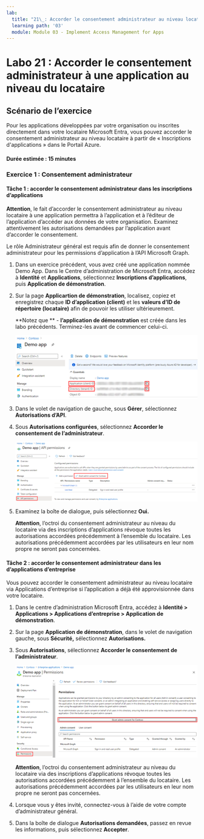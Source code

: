 ```yaml
---
lab:
  title: "21\_: Accorder le consentement administrateur au niveau locataire à une application"
  learning path: '03'
  module: Module 03 - Implement Access Management for Apps
---
```


# Labo 21 : Accorder le consentement administrateur à une application au niveau du locataire

## Scénario de l’exercice

Pour les applications développées par votre organisation ou inscrites directement dans votre locataire Microsoft Entra, vous pouvez accorder le consentement administrateur au niveau locataire à partir de « Inscriptions d'applications » dans le Portail Azure.

#### Durée estimée : 15 minutes

### Exercice 1 : Consentement administrateur

#### Tâche 1 : accorder le consentement administrateur dans les inscriptions d’applications

   **Attention**, le fait d’accorder le consentement administrateur au niveau locataire à une application permettra à l’application et à l’éditeur de l’application d’accéder aux données de votre organisation. Examinez attentivement les autorisations demandées par l’application avant d’accorder le consentement.

Le rôle Administrateur général est requis afin de donner le consentement administrateur pour les permissions d’application à l’API Microsoft Graph.

1. Dans un exercice précédent, vous avez créé une application nommée Demo App. Dans le Centre d’administration de Microsoft Entra, accédez à **Identité** et **Applications**, sélectionnez **Inscriptions d’applications**, puis **Application de démonstration**.

2. Sur la page **Applicartion de démonstration**, localisez, copiez et enregistrez chaque **ID d’application (client)** et les **valeurs d’ID de répertoire (locataire)** afin de pouvoir les utiliser ultérieurement.

    **Notez que ** - **l’application de démonstration** est créée dans les labo précédents. Terminez-les avant de commencer celui-ci.

    ![Capture d’écran affichant la page de l’application de démonstration avec l’ID de répertoire mis en surbrillance](./media/lp3-mod3-demo-app-directory-id.png)

3. Dans le volet de navigation de gauche, sous **Gérer**, sélectionnez **Autorisations d’API**.

4. Sous **Autorisations configurées**, sélectionnez **Accorder le consentement de l’administrateur**.

    ![Capture d’écran affichant la page d’autorisation de l’API avec le consentement d’administrateur pour Contoso mis en surbrillance](./media/lp3-mod3-api-permissions-admin-consent.png)

5. Examinez la boîte de dialogue, puis sélectionnez **Oui.**

   **Attention**, l’octroi du consentement administrateur au niveau du locataire via des inscriptions d’applications révoque toutes les autorisations accordées précédemment à l’ensemble du locataire. Les autorisations précédemment accordées par les utilisateurs en leur nom propre ne seront pas concernées.

#### Tâche 2 : accorder le consentement administrateur dans les d’applications d’entreprise

Vous pouvez accorder le consentement administrateur au niveau locataire via Applications d’entreprise si l’application a déjà été approvisionnée dans votre locataire.

1. Dans le centre d’administration Microsoft Entra, accédez à **Identité > Applications > Applications d’entreprise > Application de démonstration**.

2. Sur la page **Application de démonstration**, dans le volet de navigation gauche, sous **Sécurité,** sélectionnez **Autorisations.**

3. Sous **Autorisations**, sélectionnez **Accorder le consentement de l’administrateur**.

    ![Capture d’écran affichant la page d’autorisation de Demo app avec le consentement d’administrateur pour Contoso mis en surbrillance](./media/lp3-mod3-grant-admin-consent-in-enterprise-app.png)

   **Attention**, l’octroi du consentement administrateur au niveau du locataire via des inscriptions d’applications révoque toutes les autorisations accordées précédemment à l’ensemble du locataire. Les autorisations précédemment accordées par les utilisateurs en leur nom propre ne seront pas concernées.

4. Lorsque vous y êtes invité, connectez-vous à l’aide de votre compte d’administrateur général.

5. Dans la boîte de dialogue **Autorisations demandées**, passez en revue les informations, puis sélectionnez **Accepter**.
